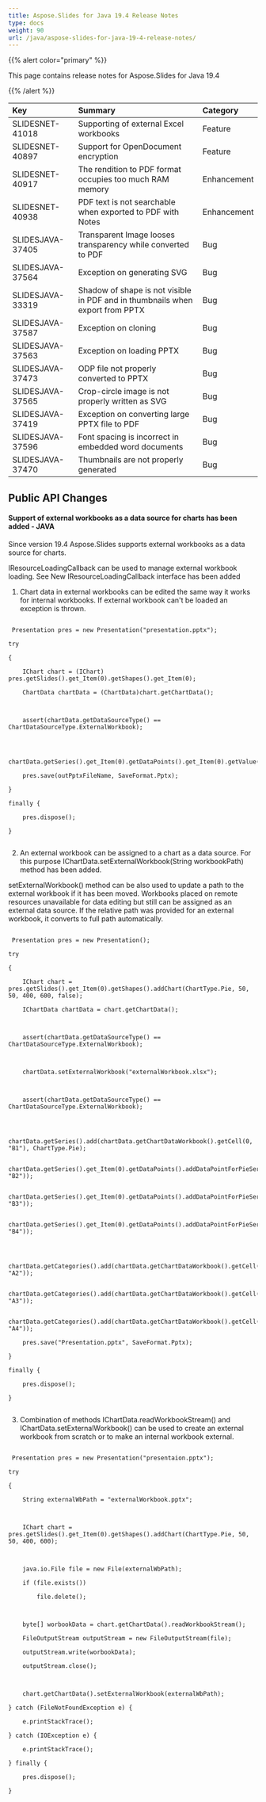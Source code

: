 ```yaml
---
title: Aspose.Slides for Java 19.4 Release Notes
type: docs
weight: 90
url: /java/aspose-slides-for-java-19-4-release-notes/
---
```


{{% alert color="primary" %}} 

This page contains release notes for Aspose.Slides for Java 19.4

{{% /alert %}} 

|**Key**|**Summary**|**Category**|
| :- | :- | :- |
|SLIDESNET-41018|Supporting of external Excel workbooks|Feature|
|SLIDESNET-40897|Support for OpenDocument encryption|Feature|
|SLIDESNET-40917|The rendition to PDF format occupies too much RAM memory|Enhancement|
|SLIDESNET-40938|PDF text is not searchable when exported to PDF with Notes|Enhancement|
|SLIDESJAVA-37405|Transparent Image looses transparency while converted to PDF|Bug|
|SLIDESJAVA-37564|Exception on generating SVG|Bug|
|SLIDESJAVA-33319|Shadow of shape is not visible in PDF and in thumbnails when export from PPTX|Bug|
|SLIDESJAVA-37587|Exception on cloning|Bug|
|SLIDESJAVA-37563|Exception on loading PPTX|Bug|
|SLIDESJAVA-37473|ODP file not properly converted to PPTX|Bug|
|SLIDESJAVA-37565|Crop-circle image is not properly written as SVG|Bug|
|SLIDESJAVA-37419|Exception on converting large PPTX file to PDF|Bug|
|SLIDESJAVA-37596|Font spacing is incorrect in embedded word documents|Bug|
|SLIDESJAVA-37470|Thumbnails are not properly generated|Bug|
## **Public API Changes**
#### **Support of external workbooks as a data source for charts has been added - JAVA**
Since version 19.4 Aspose.Slides supports external workbooks as a data source for charts.

IResourceLoadingCallback can be used to manage external workbook loading. See New IResourceLoadingCallback interface has been added

1) Chart data in external workbooks can be edited the same way it works for internal workbooks. If external workbook can't be loaded an exception is thrown.



```

 Presentation pres = new Presentation("presentation.pptx");

try

{

    IChart chart = (IChart) pres.getSlides().get_Item(0).getShapes().get_Item(0);

    ChartData chartData = (ChartData)chart.getChartData();



    assert(chartData.getDataSourceType() == ChartDataSourceType.ExternalWorkbook);



    chartData.getSeries().get_Item(0).getDataPoints().get_Item(0).getValue().getAsCell().setValue(100);

    pres.save(outPptxFileName, SaveFormat.Pptx);

}

finally {

    pres.dispose();

}


```



2) An external workbook can be assigned to a chart as a data source. For this purpose IChartData.setExternalWorkbook(String workbookPath) method has been added.

setExternalWorkbook() method can be also used to update a path to the external workbook if it has been moved. Workbooks placed on remote resources unavailable for data editing but still can be assigned as an external data source. If the relative path was provided for an external workbook, it converts to full path automatically.



```

 Presentation pres = new Presentation();

try

{

    IChart chart = pres.getSlides().get_Item(0).getShapes().addChart(ChartType.Pie, 50, 50, 400, 600, false);

    IChartData chartData = chart.getChartData();



    assert(chartData.getDataSourceType() == ChartDataSourceType.ExternalWorkbook);



    chartData.setExternalWorkbook("externalWorkbook.xlsx");



    assert(chartData.getDataSourceType() == ChartDataSourceType.ExternalWorkbook);



    chartData.getSeries().add(chartData.getChartDataWorkbook().getCell(0, "B1"), ChartType.Pie);

    chartData.getSeries().get_Item(0).getDataPoints().addDataPointForPieSeries(chartData.getChartDataWorkbook().getCell(0, "B2"));

    chartData.getSeries().get_Item(0).getDataPoints().addDataPointForPieSeries(chartData.getChartDataWorkbook().getCell(0, "B3"));

    chartData.getSeries().get_Item(0).getDataPoints().addDataPointForPieSeries(chartData.getChartDataWorkbook().getCell(0, "B4"));



    chartData.getCategories().add(chartData.getChartDataWorkbook().getCell(0, "A2"));

    chartData.getCategories().add(chartData.getChartDataWorkbook().getCell(0, "A3"));

    chartData.getCategories().add(chartData.getChartDataWorkbook().getCell(0, "A4"));

    pres.save("Presentation.pptx", SaveFormat.Pptx);

}

finally {

    pres.dispose();

}


```



3) Combination of methods IChartData.readWorkbookStream() and IChartData.setExternalWorkbook() can be used to create an external workbook from scratch or to make an internal workbook external.

```

 Presentation pres = new Presentation("presentaion.pptx");

try

{

    String externalWbPath = "externalWorkbook.pptx";



    IChart chart = pres.getSlides().get_Item(0).getShapes().addChart(ChartType.Pie, 50, 50, 400, 600);



    java.io.File file = new File(externalWbPath);

    if (file.exists())

        file.delete();



    byte[] worbookData = chart.getChartData().readWorkbookStream();

    FileOutputStream outputStream = new FileOutputStream(file);

    outputStream.write(worbookData);

    outputStream.close();



    chart.getChartData().setExternalWorkbook(externalWbPath);

} catch (FileNotFoundException e) {

    e.printStackTrace();

} catch (IOException e) {

    e.printStackTrace();

} finally {

    pres.dispose();

}


```




